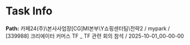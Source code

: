 # Task Info

**Path:** 카페24(주)\본사사업장\[CG]MI본부\Y쇼핑센터팀\전략2 / mypark / [339988] 크리에이터 커머스 TF _ TF 관련 회의 참석 / 2025-10-01_00-00-00

